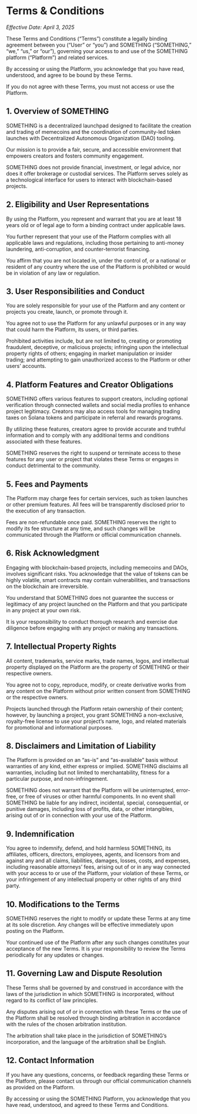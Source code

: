 # Terms & Conditions

_Effective Date: April 3, 2025_

These Terms and Conditions (“Terms”) constitute a legally binding agreement between you (“User” or “you”) and SOMETHING (“SOMETHING,” “we,” “us,” or “our”), governing your access to and use of the SOMETHING platform (“Platform”) and related services.

By accessing or using the Platform, you acknowledge that you have read, understood, and agree to be bound by these Terms.

If you do not agree with these Terms, you must not access or use the Platform.

## 1. Overview of SOMETHING

SOMETHING is a decentralized launchpad designed to facilitate the creation and trading of memecoins and the coordination of community-led token launches with Decentralized Autonomous Organization (DAO) tooling.

Our mission is to provide a fair, secure, and accessible environment that empowers creators and fosters community engagement.

SOMETHING does not provide financial, investment, or legal advice, nor does it offer brokerage or custodial services. The Platform serves solely as a technological interface for users to interact with blockchain-based projects.

## 2. Eligibility and User Representations

By using the Platform, you represent and warrant that you are at least 18 years old or of legal age to form a binding contract under applicable laws.

You further represent that your use of the Platform complies with all applicable laws and regulations, including those pertaining to anti-money laundering, anti-corruption, and counter-terrorist financing.

You affirm that you are not located in, under the control of, or a national or resident of any country where the use of the Platform is prohibited or would be in violation of any law or regulation.

## 3. User Responsibilities and Conduct

You are solely responsible for your use of the Platform and any content or projects you create, launch, or promote through it.

You agree not to use the Platform for any unlawful purposes or in any way that could harm the Platform, its users, or third parties.

Prohibited activities include, but are not limited to, creating or promoting fraudulent, deceptive, or malicious projects; infringing upon the intellectual property rights of others; engaging in market manipulation or insider trading; and attempting to gain unauthorized access to the Platform or other users’ accounts.

## 4. Platform Features and Creator Obligations

SOMETHING offers various features to support creators, including optional verification through connected wallets and social media profiles to enhance project legitimacy. Creators may also access tools for managing trading taxes on Solana tokens and participate in referral and rewards programs.

By utilizing these features, creators agree to provide accurate and truthful information and to comply with any additional terms and conditions associated with these features.

SOMETHING reserves the right to suspend or terminate access to these features for any user or project that violates these Terms or engages in conduct detrimental to the community.

## 5. Fees and Payments

The Platform may charge fees for certain services, such as token launches or other premium features. All fees will be transparently disclosed prior to the execution of any transaction.

Fees are non-refundable once paid. SOMETHING reserves the right to modify its fee structure at any time, and such changes will be communicated through the Platform or official communication channels.

## 6. Risk Acknowledgment

Engaging with blockchain-based projects, including memecoins and DAOs, involves significant risks. You acknowledge that the value of tokens can be highly volatile, smart contracts may contain vulnerabilities, and transactions on the blockchain are irreversible.

You understand that SOMETHING does not guarantee the success or legitimacy of any project launched on the Platform and that you participate in any project at your own risk.

It is your responsibility to conduct thorough research and exercise due diligence before engaging with any project or making any transactions.

## 7. Intellectual Property Rights

All content, trademarks, service marks, trade names, logos, and intellectual property displayed on the Platform are the property of SOMETHING or their respective owners.

You agree not to copy, reproduce, modify, or create derivative works from any content on the Platform without prior written consent from SOMETHING or the respective owners.

Projects launched through the Platform retain ownership of their content; however, by launching a project, you grant SOMETHING a non-exclusive, royalty-free license to use your project’s name, logo, and related materials for promotional and informational purposes.

## 8. Disclaimers and Limitation of Liability

The Platform is provided on an “as-is” and “as-available” basis without warranties of any kind, either express or implied. SOMETHING disclaims all warranties, including but not limited to merchantability, fitness for a particular purpose, and non-infringement.

SOMETHING does not warrant that the Platform will be uninterrupted, error-free, or free of viruses or other harmful components. In no event shall SOMETHING be liable for any indirect, incidental, special, consequential, or punitive damages, including loss of profits, data, or other intangibles, arising out of or in connection with your use of the Platform.

## 9. Indemnification

You agree to indemnify, defend, and hold harmless SOMETHING, its affiliates, officers, directors, employees, agents, and licensors from and against any and all claims, liabilities, damages, losses, costs, and expenses, including reasonable attorneys’ fees, arising out of or in any way connected with your access to or use of the Platform, your violation of these Terms, or your infringement of any intellectual property or other rights of any third party.

## 10. Modifications to the Terms

SOMETHING reserves the right to modify or update these Terms at any time at its sole discretion. Any changes will be effective immediately upon posting on the Platform.

Your continued use of the Platform after any such changes constitutes your acceptance of the new Terms. It is your responsibility to review the Terms periodically for any updates or changes.

## 11. Governing Law and Dispute Resolution

These Terms shall be governed by and construed in accordance with the laws of the jurisdiction in which SOMETHING is incorporated, without regard to its conflict of law principles.

Any disputes arising out of or in connection with these Terms or the use of the Platform shall be resolved through binding arbitration in accordance with the rules of the chosen arbitration institution.

The arbitration shall take place in the jurisdiction of SOMETHING’s incorporation, and the language of the arbitration shall be English.

## 12. Contact Information

If you have any questions, concerns, or feedback regarding these Terms or the Platform, please contact us through our official communication channels as provided on the Platform.

By accessing or using the SOMETHING Platform, you acknowledge that you have read, understood, and agreed to these Terms and Conditions.
